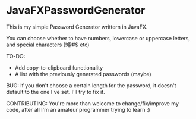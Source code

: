 JavaFXPasswordGenerator
=======================

This is my simple Password Generator writtern in JavaFX.

You can choose whether to have numbers, lowercase or uppercase letters, and special characters (!@#$ etc)

TO-DO:
- Add copy-to-clipboard functionality
- A list with the previously generated passwords (maybe)

BUG:
If you don't choose a certain length for the password, it doesn't default to the one I've set. I'll try to fix it.

CONTRIBUTING:
You're more than welcome to change/fix/improve my code, after all I'm an amateur programmer trying to learn :)
